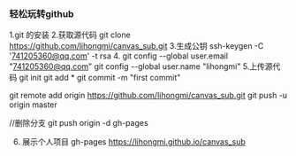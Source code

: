 ### 轻松玩转github
1.git 的安装
2.获取源代码
  git clone https://github.com/lihongmi/canvas_sub.git
3.生成公钥
 ssh-keygen -C '741205360@qq.com' -t rsa
4.
  git config --global user.email "741205360@qq.com"
  git config --global user.name "lihongmi"
5.上传源代码
git init
git add *
git commit -m "first commit"

git remote add origin https://github.com/lihongmi/canvas_sub.git
git push -u origin master

//删除分支
git push origin -d gh-pages

6. 展示个人项目
	gh-pages
	https://lihongmi.github.io/canvas_sub